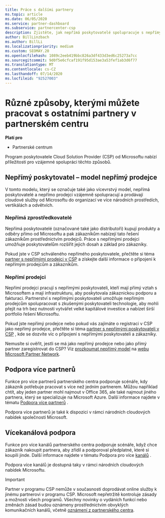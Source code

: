 ```yaml
---
title: Práce s dalšími partnery
ms.topic: article
ms.date: 06/05/2020
ms.service: partner-dashboard
ms.subservice: partnercenter-csp
description: Zjistěte, jak nepřímá poskytovatelé spolupracuje s nepřímými prodejci v programu Cloud Solution Provider (CSP) a určete, která role je pro vás nejvhodnější.
author: BillLinzbach
ms.author: BillLi
ms.localizationpriority: medium
ms.custom: SEOMAY.20
ms.openlocfilehash: 1089c2eeb419bbc826a3df433d3ed6c25273a7cc
ms.sourcegitcommit: 9d0f5e6cfcaf191f95d153ae3a53fef1ab3d6f77
ms.translationtype: MT
ms.contentlocale: cs-CZ
ms.lasthandoff: 07/14/2020
ms.locfileid: "92527003"
---
```

# <a name="different-ways-you-can-work-with-other-partners-in-partner-center"></a>Různé způsoby, kterými můžete pracovat s ostatními partnery v partnerském centru

**Platí pro**

- Partnerské centrum

Program poskytovatele Cloud Solution Provider (CSP) od Microsoftu nabízí příležitosti pro vzájemné spolupráci těchto způsobů.

## <a name="indirect-provider-indirect-reseller-model"></a>Nepřímý poskytovatel – model nepřímý prodejce

V tomto modelu, který se označuje také jako vícevrstvý model, nepřímá poskytovatelé a nepřímo prodejci vzájemně spolupracují a prodávají cloudové služby od Microsoftu do organizací ve více národních prostředích, vertikálách a odvětvích. 

### <a name="indirect-providers"></a>Nepřímá zprostředkovatelé

Nepřímá poskytovatelé (označované také jako distributoři) kupují produkty a odběry přímo od Microsoftu a pak zákazníkům nabízejí tato řešení zákazníkům prostřednictvím prodejců. Práce s nepřímými prodejci umožňuje poskytovatelům rozšířit jejich dosah a základ pro zákazníky. 

Pokud jste v CSP schváleného nepřímého poskytovatele, přečtěte si téma [partner s nepřímými prodejci v CSP](indirect-provider-tasks-in-partner-center.md) a získejte další informace o připojení k nepřímým prodejcům a zákazníkům. 

### <a name="indirect-resellers"></a>Nepřímí prodejci

Nepřímí prodejci pracují s nepřímými poskytovateli, kteří mají přímý vztah s Microsoftem a mají infrastrukturu, aby poskytovala zákaznickou podporu a fakturaci. Partnerství s nepřímými poskytovateli umožňuje nepřímým prodejcům spolupracovat s zkušenými poskytovateli technologie, aby mohli přejít na trh bez nutnosti vytvářet velké kapitálové investice a nabízet širší portfolio řešení Microsoftu. 

Pokud jste nepřímý prodejce nebo pokud vás zajímáte o registraci v CSP jako nepřímý prodejce, přečtěte si téma [partner s nepřímými poskytovateli v CSP](indirect-reseller-tasks-in-partner-center.md) , kde se dozvíte víc o připojení s nepřímými poskytovateli a zákazníky.

Nemusíte si ověřit, jestli se má jako nepřímý prodejce nebo jako přímý partner zaregistrovat do CSP? Viz [prozkoumat nepřímý model](https://partner.microsoft.com/cloud-solution-provider/indirect) na [webu Microsoft Partner Network](https://partner.microsoft.com).   

## <a name="multi-partner-support"></a>Podpora více partnerů

Funkce pro více partnerů partnerského centra podporuje scénáře, kdy zákazník potřebuje pracovat s více než jedním partnerem. Můžou například chtít, aby jeden partner mohl najmout v Office 365, ale také najmout jiného partnera, který se specializuje na Microsoft Azure. Další informace najdete v tématu [Podpora více partnerů](multipartner.md) .

Podpora více partnerů je také k dispozici v rámci národních cloudových nabídek společnosti Microsoft. 

## <a name="multi-channel-support"></a>Vícekanálová podpora

Funkce pro více kanálů partnerského centra podporuje scénáře, když chce zákazník nakoupit partnera, aby zřídil a podporoval předplatné, které si koupili jinde. Další informace najdete v tématu Podpora pro více [kanálů](multichannel.md) .

Podpora více kanálů je dostupná taky v rámci národních cloudových nabídek Microsoftu.

> [!IMPORTANT]  
> Partner v programu CSP nemůže v současnosti doprodávat online služby k jinému partnerovi v programu CSP. Microsoft nepřetržitě kontroluje zásady a možnosti všech programů. Všechny novinky o vydáních funkcí nebo změnách zásad budou oznámeny prostřednictvím obvyklých komunikačních kanálů, včetně [oznámení z partnerského centra](announcements/index.md).
